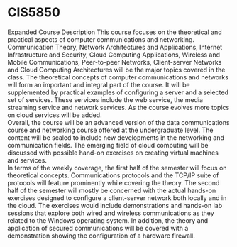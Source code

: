 # CIS5850
Expanded Course Description
  This course focuses on the theoretical and practical aspects of computer communications and networking. Communication Theory, Network    Architectures and Applications, Internet Infrastructure and Security, Cloud Computing Applications, Wireless and Mobile Communications, Peer-to-peer Networks, Client-server Networks and Cloud Computing Architectures will be the major topics covered in the class. The theoretical concepts of computer communications and networks will form an important and integral part of the course. It will be supplemented by practical examples of configuring a server and a selected set of services. These services include the web service, the media streaming service and network services. As the course evolves more topics on cloud services will be added.  
  Overall, the course will be an advanced version of the data communications course and networking course offered at the undergraduate level. The content will be scaled to include new developments in the networking and communication fields. The emerging field of cloud computing will be discussed with possible hand-on exercises on creating virtual machines and services.  
  In terms of the weekly coverage, the first half of the semester will focus on theoretical concepts. Communications protocols and the TCP/IP suite of protocols will feature prominently while covering the theory. The second half of the semester will mostly be concerned with the actual hands-on exercises designed to configure a client-server network both locally and in the cloud. The exercises would include demonstrations and hands-on lab sessions that explore both wired and wireless communications as they related to the Windows operating system. In addition, the theory and application of secured communications will be covered with a demonstration showing the configuration of a hardware firewall. 
